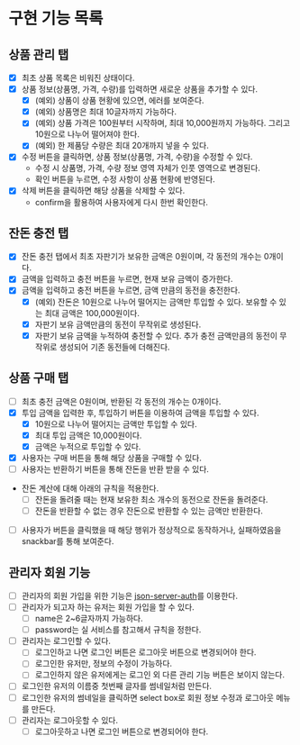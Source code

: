 # 구현 기능 목록

## 상품 관리 탭

- [x] 최초 상품 목록은 비워진 상태이다.
- [x] 상품 정보(상품명, 가격, 수량)를 입력하면 새로운 상품을 추가할 수 있다.
  - [x] (예외) 상품이 상품 현황에 있으면, 에러를 보여준다.
  - [x] (예외) 상품명은 최대 10글자까지 가능하다.
  - [x] (예외) 상품 가격은 100원부터 시작하며, 최대 10,000원까지 가능하다. 그리고 10원으로 나누어 떨어져야 한다.
  - [x] (예외) 한 제품당 수량은 최대 20개까지 넣을 수 있다.
- [x] 수정 버튼을 클릭하면, 상품 정보(상품명, 가격, 수량)을 수정할 수 있다.
  - 수정 시 상품명, 가격, 수량 정보 영역 자체가 인풋 영역으로 변경된다.
  - 확인 버튼을 누르면, 수정 사항이 상품 현황에 반영된다.
- [x] 삭제 버튼을 클릭하면 해당 상품을 삭제할 수 있다.
  - confirm을 활용하여 사용자에게 다시 한번 확인한다.

## 잔돈 충전 탭

- [x] 잔돈 충전 탭에서 최초 자판기가 보유한 금액은 0원이며, 각 동전의 개수는 0개이다.
- [x] 금액을 입력하고 충전 버튼을 누르면, 현재 보유 금액이 증가한다.
- [x] 금액을 입력하고 충전 버튼을 누르면, 금액 만큼의 동전을 충전한다.
  - [x] (예외) 잔돈은 10원으로 나누어 떨어지는 금액만 투입할 수 있다. 보유할 수 있는 최대 금액은 100,000원이다.
  - [x] 자판기 보유 금액만큼의 동전이 무작위로 생성된다.
  - [x] 자판기 보유 금액을 누적하여 충전할 수 있다. 추가 충전 금액만큼의 동전이 무작위로 생성되어 기존 동전들에 더해진다.

## 상품 구매 탭

- [ ] 최초 충전 금액은 0원이며, 반환된 각 동전의 개수는 0개이다.
- [x] 투입 금액을 입력한 후, 투입하기 버튼을 이용하여 금액을 투입할 수 있다.
  - [x] 10원으로 나누어 떨어지는 금액만 투입할 수 있다.
  - [x] 최대 투입 금액은 10,000원이다.
  - [x] 금액은 누적으로 투입할 수 있다.
- [x] 사용자는 구매 버튼을 통해 해당 상품을 구매할 수 있다.
- [ ] 사용자는 반환하기 버튼을 통해 잔돈을 반환 받을 수 있다.
- 잔돈 계산에 대해 아래의 규칙을 적용한다.
  - [ ] 잔돈을 돌려줄 때는 현재 보유한 최소 개수의 동전으로 잔돈을 돌려준다.
  - [ ] 잔돈을 반환할 수 없는 경우 잔돈으로 반환할 수 있는 금액만 반환한다.
- [ ] 사용자가 버튼을 클릭했을 때 해당 행위가 정상적으로 동작하거나, 실패하였음을 snackbar를 통해 보여준다.

## 관리자 회원 기능

- [ ] 관리자의 회원 가입을 위한 기능은 [json-server-auth](https://www.npmjs.com/package/json-server-auth)를 이용한다.
- [ ] 관리자가 되고자 하는 유저는 회원 가입을 할 수 있다.
  - [ ] name은 2~6글자까지 가능하다.
  - [ ] password는 실 서비스를 참고해서 규칙을 정한다.
- [ ] 관리자는 로그인할 수 있다.
  - [ ] 로그인하고 나면 로그인 버튼은 로그아웃 버튼으로 변경되어야 한다.
  - [ ] 로그인한 유저만, 정보의 수정이 가능하다.
  - [ ] 로그인하지 않은 유저에게는 로그인 외 다른 관리 기능 버튼은 보이지 않는다.
- [ ] 로그인한 유저의 이름중 첫번째 글자를 썸네일처럼 만든다.
- [ ] 로그인한 유저의 썸네일을 클릭하면 select box로 회원 정보 수정과 로그아웃 메뉴를 만든다.
- [ ] 관리자는 로그아웃할 수 있다.
  - [ ] 로그아웃하고 나면 로그인 버튼으로 변경되어야 한다.
